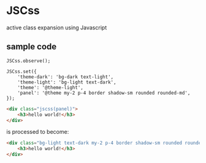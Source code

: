 # JSCss
active class expansion using Javascript

## sample code

```JS
JSCss.observe();

JSCss.set({
    'theme-dark': 'bg-dark text-light',
    'theme-light': 'bg-light text-dark',
    'theme': '@theme-light',
    'panel': '@theme my-2 p-4 border shadow-sm rounded rounded-md',
});
```

```html
<div class="jscss(panel)">
    <h3>hello world!</h3>
</div>
```

is processed to become:

```html
<div class="bg-light text-dark my-2 p-4 border shadow-sm rounded rounded-md">
    <h3>hello world!</h3>
</div>
```
